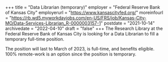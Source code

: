 +++
title = "Data Librarian (temporary)"
employer = "Federal Reserve Bank of Kansas City"
employerurl = "https://www.kansascityfed.org/"
moreinfourl = "https://rb.wd5.myworkdayjobs.com/en-US/FRS/job/Kansas-City-MO/Data-Services-Librarian_R-0000003157-1"
postdate = "2021-10-14"
archivedate = "2022-04-10"
draft = "false"
+++
The Research Library at the Federal Reserve Bank of Kansas City is looking for a Data Librarian to fill a temporary full-time position. 

The position will last to March of 2023, is full-time, and benefits eligible. 100% remote-work is an option since the position is temporary.

